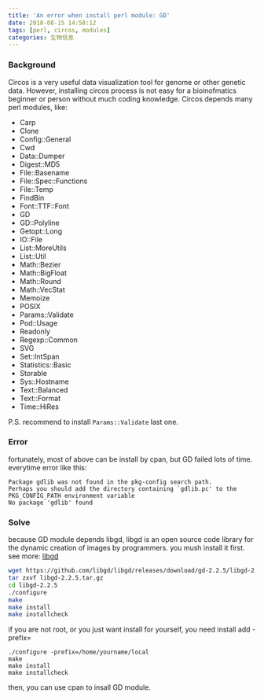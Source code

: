 ```yaml
---
title: 'An error when install perl module: GD'
date: 2018-08-15 14:58:12
tags: [perl, circos, modules]
categories: 生物信息
---
```


### Background

Circos is a very useful data visualization tool for genome or other genetic data. However, installing circos process is not easy for a bioinofmatics beginner  or person without much coding knowledge. Circos depends many perl modules, like:

<!-- more -->

- Carp
- Clone
- Config::General
- Cwd
- Data::Dumper
- Digest::MD5
- File::Basename
- File::Spec::Functions
- File::Temp
- FindBin
- Font::TTF::Font
- GD
- GD::Polyline
- Getopt::Long
- IO::File
- List::MoreUtils
- List::Util
- Math::Bezier
- Math::BigFloat
- Math::Round
- Math::VecStat
- Memoize
- POSIX
- Params::Validate
- Pod::Usage
- Readonly
- Regexp::Common
- SVG
- Set::IntSpan
- Statistics::Basic
- Storable
- Sys::Hostname
- Text::Balanced
- Text::Format
- Time::HiRes 

P.S. recommend to install `Params::Validate` last one.

### Error
fortunately, most of above can be install by cpan, but GD failed lots of time. everytime error like this:

```
Package gdlib was not found in the pkg-config search path.
Perhaps you should add the directory containing `gdlib.pc' to the PKG_CONFIG_PATH environment variable
No package 'gdlib' found
```
### Solve

because GD module depends libgd, libgd is an open source code library for the dynamic creation of images by programmers. you mush install it first.
see more: [libgd](http://libgd.org)

```bash
wget https://github.com/libgd/libgd/releases/download/gd-2.2.5/libgd-2.2.5.tar.gz
tar zxvf libgd-2.2.5.tar.gz
cd libgd-2.2.5
./configure 
make
make install
make installcheck
```
if you are not root, or you just want install for yourself, you need install add -prefix=

```
./configure -prefix=/home/yourname/local
make
make install
make installcheck
```
then, you can use cpan to insall GD module.

